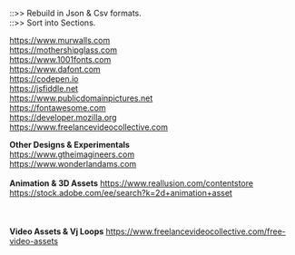 ::>> Rebuild in Json & Csv formats.<br>
::>> Sort into Sections.<br>

https://www.murwalls.com<br>
https://mothershipglass.com<br>
https://www.1001fonts.com<br>
https://www.dafont.com<br>
https://codepen.io<br>
https://jsfiddle.net<br>
https://www.publicdomainpictures.net<br>
https://fontawesome.com<br>
https://developer.mozilla.org<br>
https://www.freelancevideocollective.com<br>



**Other Designs & Experimentals**<br>
https://www.gtheimagineers.com<br>
https://www.wonderlandams.com<br>
<br>
**Animation & 3D Assets**
https://www.reallusion.com/contentstore<br>
https://stock.adobe.com/ee/search?k=2d+animation+asset<br>
<br>
<br>
<br>
**Video Assets & Vj Loops**
https://www.freelancevideocollective.com/free-video-assets<br>
<br>
<br>
<br>
<br>
<br>
<br>
<br>
<br>
<br>
<br>
<br>
<br>
<br>
<br>



